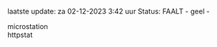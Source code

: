 laatste update: 
za 02-12-2023  3:42   uur 
Status: FAALT - geel - 
<div class="service Y">microstation</div><div class="service G">httpstat</div>